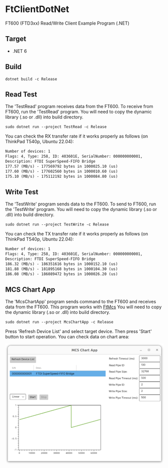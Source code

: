 # FtClientDotNet

FT600 (FTD3xx) Read/Write Client Example Program (.NET)

## Target

* .NET 6

## Build

```
dotnet build -c Release
```

## Read Test

The 'TestRead' program receives data from the FT600. To receive from FT600, run the 'TestRead' program. You will need to copy the dynamic library (.so or .dll) into build directory.

```
sudo dotnet run --project TestRead -c Release
```

You can check the RX transfer rate if it works properly as follows (on ThinkPad T540p, Ubuntu 22.04):

```
Number of devices: 1
Flags: 4, Type: 258, ID: 403601E, SerialNumber: 000000000001, Description: FTDI SuperSpeed-FIFO Bridge
177.57 (MB/s) - 177569792 bytes in 1000025.10 (us)
177.60 (MB/s) - 177602560 bytes in 1000010.60 (us)
175.10 (MB/s) - 175112192 bytes in 1000084.80 (us)
```

## Write Test

The 'TestWrite' program sends data to the FT600. To send to FT600, run the 'TestWrite' program. You will need to copy the dynamic library (.so or .dll) into build directory.

```
sudo dotnet run --project TestWrite -c Release
```

You can check the TX transfer rate if it works properly as follows (on ThinkPad T540p, Ubuntu 22.04):

```
Number of devices: 1
Flags: 4, Type: 258, ID: 403601E, SerialNumber: 000000000001, Description: FTDI SuperSpeed-FIFO Bridge
186.32 (MB/s) - 186351616 bytes in 1000152.10 (us)
181.88 (MB/s) - 181895168 bytes in 1000104.30 (us)
186.08 (MB/s) - 186089472 bytes in 1000026.20 (us)
```

## MCS Chart App

The 'McsChartApp' program sends command to the FT600 and receives data from the FT600. This program works with [FtMcs](../FtMcs/README.md) You will need to copy the dynamic library (.so or .dll) into build directory.

```
sudo dotnet run --project McsChartApp -c Release
```

Press 'Refresh Device List' and select target device. Then press 'Start' button to start operation. You can check data on chart area:

![McsChartApp](../docs/FtMcsChartApp.png)
